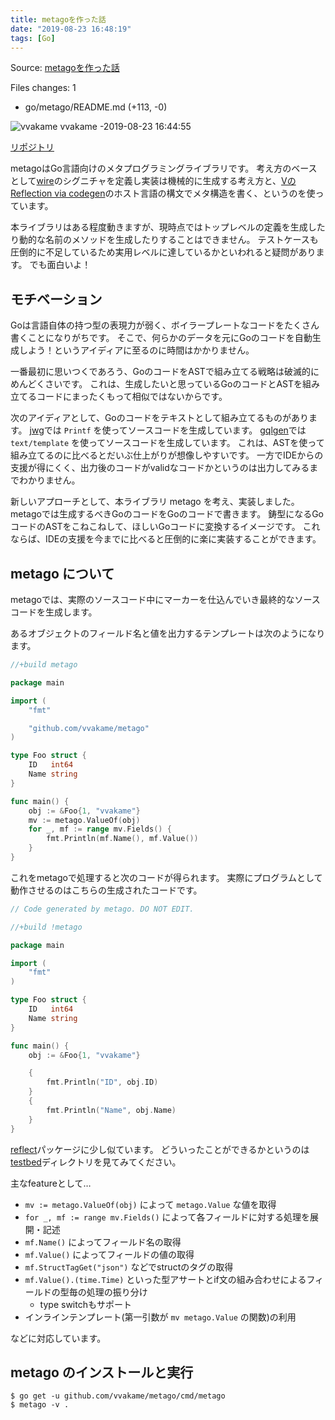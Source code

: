 ```yaml
---
title: metagoを作った話
date: "2019-08-23 16:48:19"
tags: [Go]
---
```


Source: [metagoを作った話](https://github.com/vvakame/til/pull/40)

Files changes: 1

* go/metago/README.md (+113, -0)


![vvakame](https://github.com/vvakame.png?size=64) vvakame -2019-08-23 16:44:55

[リポジトリ](https://github.com/vvakame/metago)

metagoはGo言語向けのメタプログラミングライブラリです。
考え方のベースとして[wire](https://github.com/google/wire)のシグニチャを定義し実装は機械的に生成する考え方と、[VのReflection via codegen](https://vlang.io/docs#codegen)のホスト言語の構文でメタ構造を書く、というのを使っています。

本ライブラリはある程度動きますが、現時点ではトップレベルの定義を生成したり動的な名前のメソッドを生成したりすることはできません。
テストケースも圧倒的に不足しているため実用レベルに達しているかといわれると疑問があります。
でも面白いよ！

## モチベーション

Goは言語自体の持つ型の表現力が弱く、ボイラープレートなコードをたくさん書くことになりがちです。
そこで、何らかのデータを元にGoのコードを自動生成しよう！というアイディアに至るのに時間はかかりません。

一番最初に思いつくであろう、GoのコードをASTで組み立てる戦略は破滅的にめんどくさいです。
これは、生成したいと思っているGoのコードとASTを組み立てるコードにまったくもって相似ではないからです。

次のアイディアとして、Goのコードをテキストとして組み立てるものがあります。
[jwg](https://github.com/favclip/jwg/blob/7e80df75dc7371766a7b1337000acaea44687b29/generator.go#L251)では `Printf` を使ってソースコードを生成しています。
[gqlgen](https://github.com/99designs/gqlgen/blob/5c644a6fbef1a9bc1c50ef6975686711ec31ff28/codegen/field.gotpl)では `text/template` を使ってソースコードを生成しています。
これは、ASTを使って組み立てるのに比べるとだいぶ仕上がりが想像しやすいです。
一方でIDEからの支援が得にくく、出力後のコードがvalidなコードかというのは出力してみるまでわかりません。

新しいアプローチとして、本ライブラリ metago を考え、実装しました。
metagoでは生成するべきGoのコードをGoのコードで書きます。
鋳型になるGoコードのASTをこねこねして、ほしいGoコードに変換するイメージです。
これならば、IDEの支援を今までに比べると圧倒的に楽に実装することができます。

## metago について

metagoでは、実際のソースコード中にマーカーを仕込んでいき最終的なソースコードを生成します。

あるオブジェクトのフィールド名と値を出力するテンプレートは次のようになります。

```go
//+build metago

package main

import (
	"fmt"

	"github.com/vvakame/metago"
)

type Foo struct {
	ID   int64
	Name string
}

func main() {
	obj := &Foo{1, "vvakame"}
	mv := metago.ValueOf(obj)
	for _, mf := range mv.Fields() {
		fmt.Println(mf.Name(), mf.Value())
	}
}
```

これをmetagoで処理すると次のコードが得られます。
実際にプログラムとして動作させるのはこちらの生成されたコードです。

```go
// Code generated by metago. DO NOT EDIT.

//+build !metago

package main

import (
	"fmt"
)

type Foo struct {
	ID   int64
	Name string
}

func main() {
	obj := &Foo{1, "vvakame"}

	{
		fmt.Println("ID", obj.ID)
	}
	{
		fmt.Println("Name", obj.Name)
	}
}
```

[reflect](https://golang.org/pkg/reflect/)パッケージに少し似ています。
どういったことができるかというのは[testbed](https://github.com/vvakame/til/tree/e1a4d0d4bee389d05de2a2a91a2223eccdc00f6c/go/metago/internal/testbed)ディレクトリを見てみてください。

主なfeatureとして…

* `mv := metago.ValueOf(obj)` によって `metago.Value` な値を取得
* `for _, mf := range mv.Fields()` によって各フィールドに対する処理を展開・記述
* `mf.Name()` によってフィールド名の取得
* `mf.Value()` によってフィールドの値の取得
* `mf.StructTagGet("json")` などでstructのタグの取得
* `mf.Value().(time.Time)` といった型アサートとif文の組み合わせによるフィールドの型毎の処理の振り分け
    * type switchもサポート
* インラインテンプレート(第一引数が `mv metago.Value` の関数)の利用

などに対応しています。 

## metago のインストールと実行

```
$ go get -u github.com/vvakame/metago/cmd/metago
$ metago -v .
```

